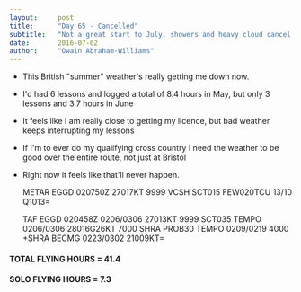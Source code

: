 ```yaml
---
layout:     post
title:      "Day 65 - Cancelled"
subtitle:   "Not a great start to July, showers and heavy cloud cancel my lesson"
date:       2016-07-02
author:     "Owain Abraham-Williams"
---
```


 * This British "summer" weather's really getting me down now.
 * I'd had 6 lessons and logged a total of 8.4 hours in May, but only 3 lessons and 3.7 hours in June
 * It feels like I am really close to getting my licence, but bad weather keeps interrupting my lessons
 * If I'm to ever do my qualifying cross country I need the weather to be good over the entire route, not just at Bristol
 * Right now it feels like that'll never happen.

    METAR EGGD 020750Z 27017KT 9999 VCSH SCT015 FEW020TCU 13/10
               Q1013=

    TAF EGGD 020458Z 0206/0306 27013KT 9999 SCT035
             TEMPO 0206/0306 28016G26KT 7000 SHRA
             PROB30 TEMPO 0209/0219 4000 +SHRA
             BECMG 0223/0302 21009KT=

#### TOTAL FLYING HOURS = 41.4

#### SOLO FLYING HOURS = 7.3